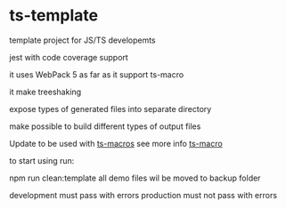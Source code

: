 # ts-template

template project for JS/TS developemts

jest with code coverage support

it uses WebPack 5 as far as it support ts-macro

it make treeshaking

expose types of generated files into separate directory

make possible to build different types of output files

Update to be used with [ts-macros](https://github.com/GoogleFeud/ts-macros)
see more info [ts-macro](https://googlefeud.github.io/ts-macros/index.html)

to start using run:

npm run clean:template
all demo files wil be moved to backup folder


development must pass with errors
production must not pass with errors


